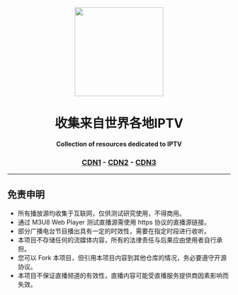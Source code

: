 <div align="center">
<img src="https://cdn.jsdelivr.net/gh/viptv-work/img@main/iptv/about-IPTV.jpg" height="200" />
<h1 > 收集来自世界各地IPTV </h1> 
<h4>Collection of resources dedicated to IPTV</h4>  
<h3 ><a href="https://gitcode.com/iptv/iptv">CDN1</a> - <a href="https://gitlink.org.cn/iptv/iptv">CDN2</a> - <a href="https://cdn.jsdelivr.net/gh/vodtv/iptv-source@gh-pages/">CDN3</a></h3> 
</div>

---


## 免责申明

- 所有播放源均收集于互联网，仅供测试研究使用，不得商用。
- 通过 M3U8 Web Player 测试直播源需使用 https 协议的直播源链接。
- 部分广播电台节目播出具有一定的时效性，需要在指定时段进行收听。
- 本项目不存储任何的流媒体内容，所有的法律责任与后果应由使用者自行承担。
- 您可以 Fork 本项目，但引用本项目内容到其他仓库的情况，务必要遵守开源协议。
- 本项目不保证直播频道的有效性，直播内容可能受直播服务提供商因素影响而失效。

